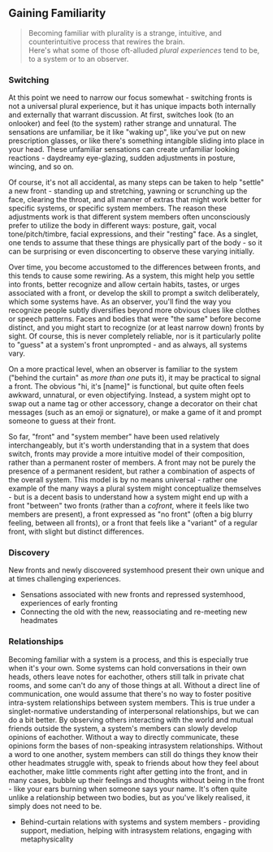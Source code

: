 ## Gaining Familiarity

> Becoming familiar with plurality is a strange, intuitive, and counterintuitive process that rewires the brain.<br/>
> Here's what some of those oft-alluded _plural experiences_ tend to be, to a system or to an observer.

### Switching

At this point we need to narrow our focus somewhat - switching fronts is not a universal plural experience, but it has unique impacts both internally and externally that warrant discussion.
At first, switches look (to an onlooker) and feel (to the system) rather strange and unnatural.
The sensations are unfamiliar, be it like "waking up", like you've put on new prescription glasses, or like there's something intangible sliding into place in your head.
These unfamiliar sensations can create unfamiliar looking reactions - daydreamy eye-glazing, sudden adjustments in posture, wincing, and so on.

Of course, it's not all accidental, as many steps can be taken to help "settle" a new front - standing up and stretching, yawning or scrunching up the face, clearing the throat, and all manner of extras that might work better for specific systems, or specific system members.
The reason these adjustments work is that different system members often unconsciously prefer to utilize the body in different ways: posture, gait, vocal tone/pitch/timbre, facial expressions, and their "resting" face.
As a singlet, one tends to assume that these things are physically part of the body - so it can be surprising or even disconcerting to observe these varying initially.

Over time, you become accustomed to the differences between fronts, and this tends to cause some rewiring.
As a system, this might help you settle into fronts, better recognize and allow certain habits, tastes, or urges associated with a front, or develop the skill to prompt a switch deliberately, which some systems have.
As an observer, you'll find the way you recognize people subtly diversifies beyond more obvious clues like clothes or speech patterns.
Faces and bodies that were "the same" before become distinct, and you might start to recognize (or at least narrow down) fronts by sight.
Of course, this is never completely reliable, nor is it particularly polite to "guess" at a system's front unprompted - and as always, all systems vary.

On a more practical level, when an observer is familiar to the system ("behind the curtain" as _more than one_ puts it), it may be practical to signal a front.
The obvious "hi, it's [name]" is functional, but quite often feels awkward, unnatural, or even objectifying.
Instead, a system might opt to swap out a name tag or other accessory, change a decorator on their chat messages (such as an emoji or signature), or make a game of it and prompt someone to guess at their front.

So far, "front" and "system member" have been used relatively interchangeably, but it's worth understanding that in a system that does switch, fronts may provide a more intuitive model of their composition, rather than a permanent roster of members.
A front may not be purely the presence of a permanent resident, but rather a combination of aspects of the overall system.
This model is by no means universal - rather one example of the many ways a plural system might conceptualize themselves - but is a decent basis to understand how a system might end up with a front "between" two fronts (rather than a _cofront_, where it feels like two members are present), a front expressed as "no front" (often a big blurry feeling, between all fronts), or a front that feels like a "variant" of a regular front, with slight but distinct differences.

### Discovery

New fronts and newly discovered systemhood present their own unique and at times challenging experiences.

- Sensations associated with new fronts and repressed systemhood, experiences of early fronting
- Connecting the old with the new, reassociating and re-meeting new headmates

### Relationships

Becoming familiar with a system is a process, and this is especially true when it's your own.
Some systems can hold conversations in their own heads, others leave notes for eachother, others still talk in private chat rooms, and some can't do any of those things at all.
Without a direct line of communication, one would assume that there's no way to foster positive intra-system relationships between system members.
This is true under a singlet-normative understanding of interpersonal relationships, but we can do a bit better.
By observing others interacting with the world and mutual friends outside the system, a system's members can slowly develop opinions of eachother.
Without a way to directly communicate, these opinions form the bases of non-speaking intrasystem relationships.
Without a word to one another, system members can still do things they know their other headmates struggle with, speak to friends about how they feel about eachother, make little comments right after getting into the front, and in many cases, bubble up their feelings and thoughts without being in the front - like your ears burning when someone says your name.
It's often quite unlike a relationship between two bodies, but as you've likely realised, it simply does not need to be.

- Behind-curtain relations with systems and system members - providing support, mediation, helping with intrasystem relations, engaging with metaphysicality
